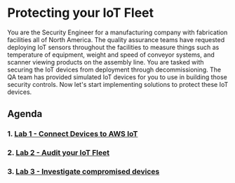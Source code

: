# Protecting your IoT Fleet

You are the Security Engineer for a manufacturing company with fabrication facilities all of North America. The quality assurance teams have requested deploying IoT sensors throughout the facilities to measure things such as temperature of equipment, weight and speed of conveyor systems, and scanner viewing products on the assembly line. You are tasked with securing the IoT devices from deployment through decommissioning. The QA team has provided simulated IoT devices for you to use in building those security controls. Now let's start implementing solutions to protect these IoT devices.

## Agenda
### 1. [Lab 1 - Connect Devices to AWS IoT](https://github.com/hongpham/IoT-Security-Workshop/tree/master/Lab%201%20-%20Connect%20Devices%20to%20AWS%20IoT)
### 2. [Lab 2 - Audit your IoT Fleet](https://github.com/hongpham/IoT-Security-Workshop/tree/master/Lab%202%20-%20Audit%20your%20IoT%20Fleet)
### 3. [Lab 3 - Investigate compromised devices](https://github.com/hongpham/IoT-Security-Workshop/tree/master/Lab%203%20-%20Investigate%20compromised%20devices)

